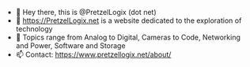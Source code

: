 - 👋 Hey there, this is @PretzelLogix (dot net)
- 👀 https://PretzelLogix.net is a website dedicated to the exploration of technology
- 🌱 Topics range from Analog to Digital, Cameras to Code, Networking and Power, Software and Storage
- 📫 Contact: https://www.pretzellogix.net/about/

<!---
PretzelLogix/PretzelLogix is a ✨ special ✨ repository because its `README.md` (this file) appears on your GitHub profile.
You can click the Preview link to take a look at your changes.
--->

